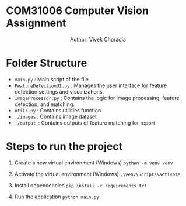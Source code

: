 # COM31006 Computer Vision Assignment
 <div style="text-align: center;"> Author: Vivek Choradia  </div>

# Folder Structure
- `main.py` : Main script of the file
- `FeatureDetectionUI.py` : Manages the user interface for feature detection settings and visualizations.
- `ImageProcessor.py` : Contains the logic for image processing, feature detection, and matching.
- `utils.py` : Contains utilities function
- `./images` : Contains image dataset
- `./output `: Contains outputs of feature matching for report

# Steps to run the project

1. Create a new virtual environment (Windows)
```python -m venv venv```

2. Activate the virtual environment (Windows)
```.\venv\Scripts\activate```

3. Install dependencies
```pip install -r requirements.txt```

4. Run the application
```python main.py```

